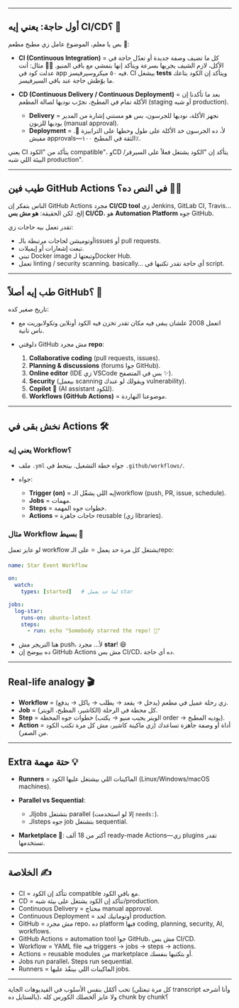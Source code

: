 

---

## أول حاجة: يعني إيه CI/CD؟ 🤔

بص يا معلم، الموضوع عامل زي مطبخ مطعم 🍔:

* **CI (Continuous Integration)** = كل ما تضيف وصفة جديدة أو تعدّل حاجة في الأكل، لازم الشيف يجربها بسرعة ويتأكد إنها بتمشي مع باقي المنيو.
  👨‍🍳 مثال: أنت عدلت كود في app فيه ٥٠ ميكروسيرفيسز. CI بيشغل **tests** ويتأكد إن الكود بتاعك ما بوّظش حاجة عند باقي السيرفيسز.

* **CD (Continuous Delivery / Continuous Deployment)** = بعد ما تأكدنا إن الأكلة تمام في المطبخ، نجرّب نوديها لصالة المطعم (staging أو شبه production).

  * **Delivery** = نجهز الأكلة، نوديها للجرسون، بس هو مستني إشارة من المدير يوديها للزبون (manual approval).
  * **Deployment** = لأ، ده الجرسون خد الأكلة على طول وحطها على الترابيزة 🚀. مفيش approvals—الثقة في المطبخ ١٠٠٪.

يعني CI يتأكد من "الكود compatible"، وCD يتأكد إن "الكود يشتغل فعلاً على السيرفر/البيئة اللي شبه production".

---

## طيب فين GitHub Actions في النص ده؟ 🤷‍♂️

الناس بتفكر إن GitHub Actions مجرد **CI/CD tool** زي Jenkins, GitLab CI, Travis… إلخ.
لكن الحقيقة: **هو مش بس CI/CD**، هو **Automation Platform** جوه GitHub.

تقدر تعمل بيه حاجات زي:

* أوتوميشن لحاجات مرتبطة بالـissues أو pull requests.
* تبعت إشعارات أو إيميلات.
* تبني Docker image وتبعتها لـDocker Hub.
* تعمل linting / security scanning.
  basically… أي حاجة تقدر تكتبها في script.

---

## طب إيه أصلاً GitHub؟ 📖

تاريخ صغير كده:

* اتعمل 2008 علشان يبقى فيه مكان تقدر تخزن فيه الكود أونلاين وتكولابوريت مع ناس تانية.
* دلوقتي GitHub مش مجرد **repo**:

  1. **Collaborative coding** (pull requests, issues).
  2. **Planning & discussions** (forums جوا GitHub).
  3. **Online editor** (IDE زي VSCode بس في المتصفح ✨).
  4. **Security** (بيعمل scanning ويقولك لو عندك vulnerability).
  5. **Copilot** 🤖 (AI assistant للكود).
  6. **Workflows (GitHub Actions)** = موضوعنا النهاردة.

---

## نخش بقى في Actions 🛠️

### يعني إيه Workflow؟

* ملف `.yml` جواه خطة التشغيل. بيتحط في `.github/workflows/`.
* جواه:

  * **Trigger (on)** = إيه اللي يشغّل الـworkflow (push, PR, issue, schedule).
  * **Jobs** = مهمات.
  * **Steps** = خطوات جوه المهمة.
  * **Actions** = حاجات جاهزة reusable (زي libraries).

### مثال Workflow بسيط 🎉

لو عايز تعمل workflow يشتغل كل مرة حد يعمل ⭐ على الـrepo:

```yaml
name: Star Event Workflow

on:
  watch:
    types: [started]   # لما حد يعمل star

jobs:
  log-star:
    runs-on: ubuntu-latest
    steps:
      - run: echo "Somebody starred the repo! 🌟"
```

* هنا التريجر مش push، لأ… مجرد **star**! 😄
* ده بيوضح إن GitHub Actions مش بس CI/CD، ده أي حاجة.

---

## Real-life analogy 🎬

* **Workflow** = زي رحلة عميل في مطعم (يدخل → يقعد → يطلب → ياكل → يدفع).
* **Job** = كل محطة في الرحلة (الكاشير، المطبخ، الويتر).
* **Step** = خطوات جوه المحطة (الويتر يجيب منيو → يكتب order → يوديه المطبخ).
* **Action** = أداة أو وصفة جاهزة تساعدك (زي ماكينة كاشير، مش كل مرة تكتب الكود من الصفر).

---

## Extra حتة مهمة 💡

* **Runners** = الماكينات اللي بيشتغل عليها الكود (Linux/Windows/macOS machines).

* **Parallel vs Sequential**:

  * الـjobs بتشتغل parallel (إلا لو استخدمت `needs:`).
  * الـsteps جوه job بتشتغل sequential.

* **Marketplace** 🛒: أكتر من 18 ألف ready-made Actions—زي plugins تقدر تستخدمها.

---

## الخلاصة ✍️

* CI = تتأكد إن الكود compatible مع باقي الكود.
* CD = تتأكد إن الكود يشتغل على بيئة شبه/production.
* Continuous Delivery = محتاج manual approval.
* Continuous Deployment = أوتوماتيك لحد production.
* GitHub = مش مجرد repo، ده platform فيها coding, planning, security, AI, workflows.
* GitHub Actions = automation tool جوا GitHub، مش بس CI/CD.
* Workflow = YAML file فيه triggers → jobs → steps → actions.
* Actions = reusable modules من marketplace أو بتكتبها بنفسك.
* Jobs run parallel، Steps run sequential.
* Runners = الماكينات اللي بينفّذ عليها jobs.

---

تحب أكمّل بنفس الأسلوب في الفيديوهات الجاية (كل مرة تبعتلي transcript وأنا أشرحه بالستايل ده)، ولا عايز ألخصلك الكورس كله chunk by chunk؟
